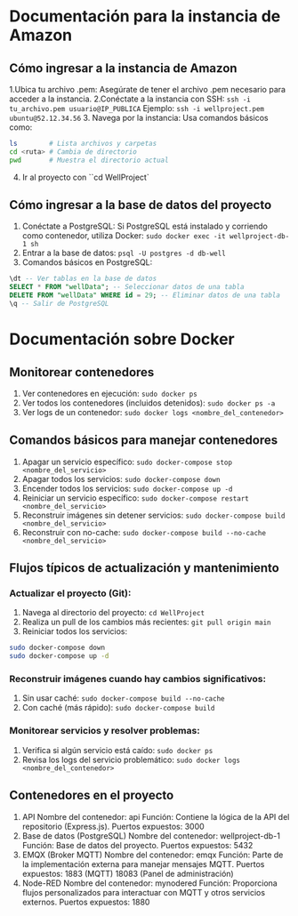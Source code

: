 # Documentación para la instancia de Amazon

## Cómo ingresar a la instancia de Amazon

1.Ubica tu archivo .pem: Asegúrate de tener el archivo .pem necesario para acceder a la instancia.
2.Conéctate a la instancia con SSH:
```ssh -i tu_archivo.pem usuario@IP_PUBLICA```
Ejemplo: `ssh -i wellproject.pem ubuntu@52.12.34.56`
3. Navega por la instancia:
Usa comandos básicos como:
```sh
ls        # Lista archivos y carpetas
cd <ruta> # Cambia de directorio
pwd       # Muestra el directorio actual
```
4. Ir al proyecto con ``cd WellProject`

## Cómo ingresar a la base de datos del proyecto

1. Conéctate a PostgreSQL: Si PostgreSQL está instalado y corriendo como contenedor, utiliza Docker:
```sudo docker exec -it wellproject-db-1 sh```
2. Entrar a la base de datos:
```psql -U postgres -d db-well```
3. Comandos básicos en PostgreSQL:
```sql
\dt -- Ver tablas en la base de datos
SELECT * FROM "wellData"; -- Seleccionar datos de una tabla
DELETE FROM "wellData" WHERE id = 29; -- Eliminar datos de una tabla
\q -- Salir de PostgreSQL
```

# Documentación sobre Docker

## Monitorear contenedores

1. Ver contenedores en ejecución:
``` sudo docker ps ```
2. Ver todos los contenedores (incluidos detenidos):
``` sudo docker ps -a ```
3. Ver logs de un contenedor:
``` sudo docker logs <nombre_del_contenedor> ```

## Comandos básicos para manejar contenedores

1. Apagar un servicio específico:
``` sudo docker-compose stop <nombre_del_servicio> ```
2. Apagar todos los servicios:
``` sudo docker-compose down ```
3. Encender todos los servicios:
``` sudo docker-compose up -d ```
4. Reiniciar un servicio específico:
``` sudo docker-compose restart <nombre_del_servicio> ```
5. Reconstruir imágenes sin detener servicios:
``` sudo docker-compose build <nombre_del_servicio> ```
6. Reconstruir con no-cache:
``` sudo docker-compose build --no-cache <nombre_del_servicio> ```

## Flujos típicos de actualización y mantenimiento

### Actualizar el proyecto (Git):

1. Navega al directorio del proyecto:
``` cd WellProject ```
2. Realiza un pull de los cambios más recientes:
``` git pull origin main ```
3. Reiniciar todos los servicios:
```sh
sudo docker-compose down
sudo docker-compose up -d
```

### Reconstruir imágenes cuando hay cambios significativos:

1. Sin usar caché:
``` sudo docker-compose build --no-cache ```
2. Con caché (más rápido):
``` sudo docker-compose build ```

### Monitorear servicios y resolver problemas:

1. Verifica si algún servicio está caído:
``` sudo docker ps ```
2. Revisa los logs del servicio problemático:
``` sudo docker logs <nombre_del_contenedor> ```

## Contenedores en el proyecto
1. API
Nombre del contenedor: api
Función: Contiene la lógica de la API del repositorio (Express.js).
Puertos expuestos: 3000
2. Base de datos (PostgreSQL)
Nombre del contenedor: wellproject-db-1
Función: Base de datos del proyecto.
Puertos expuestos: 5432
3. EMQX (Broker MQTT)
Nombre del contenedor: emqx
Función: Parte de la implementación externa para manejar mensajes MQTT.
Puertos expuestos:
1883 (MQTT)
18083 (Panel de administración)
4. Node-RED
Nombre del contenedor: mynodered
Función: Proporciona flujos personalizados para interactuar con MQTT y otros servicios externos.
Puertos expuestos: 1880

